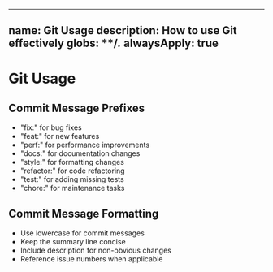 <!-- Rule -->
---
name: Git Usage
description: How to use Git effectively
globs: **/*.*
alwaysApply: true
---

# Git Usage

## Commit Message Prefixes

- "fix:" for bug fixes
- "feat:" for new features
- "perf:" for performance improvements
- "docs:" for documentation changes
- "style:" for formatting changes
- "refactor:" for code refactoring
- "test:" for adding missing tests
- "chore:" for maintenance tasks

## Commit Message Formatting

- Use lowercase for commit messages
- Keep the summary line concise
- Include description for non-obvious changes
- Reference issue numbers when applicable
<!-- /Rule -->
